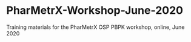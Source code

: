 # PharMetrX-Workshop-June-2020
Training materials for the PharMetrX OSP PBPK workshop, online, June 2020
